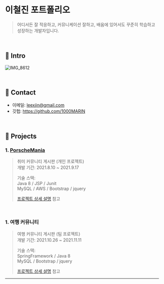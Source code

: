 # 이철진 포트폴리오
> 어디서든 잘 적응하고, 커뮤니케이션 잘하고, 배움에 있어서도 꾸준히 학습하고 성장하는 개발자입니다.

</br>

## :pushpin: Intro
![IMG_8612](https://user-images.githubusercontent.com/84886987/135206119-3f1cd79b-1eb4-4451-b58a-9153d56be53c.png)

</br>

## :pushpin: Contact
- 이메일: leexjin@gmail.com
- 깃헙: https://github.com/1000MARIN

</br>

## :pushpin: Projects
### 1. [PorscheMania](https://bit.ly/3ojWVxz)
>취미 커뮤니티 게시판 (개인 프로젝트)  
>개발 기간: 2021.8.10 ~ 2021.9.17  
>  
>기술 스택:  
>Java 8 / JSP / Junit   
>MySQL / AWS / Bootstrap / jquery
>  
>[프로젝트 상세 설명](https://github.com/1000MARIN/porscheMania) 참고

<br>

### 1. 여행 커뮤니티
>여행 커뮤니티 게시판 (팀 프로젝트)  
>개발 기간: 2021.10.26 ~ 2021.11.11  
>  
>기술 스택:  
>SpringFramework / Java 8  
>MySQL / Bootstrap / jquery
>  
>[프로젝트 상세 설명](https://github.com/1000MARIN/FocusCommunity_211118) 참고

---
